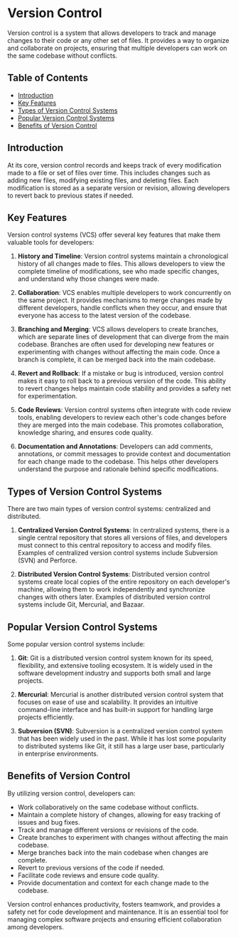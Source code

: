 # Version Control

Version control is a system that allows developers to track and manage changes to their code or any other set of files. It provides a way to organize and collaborate on projects, ensuring that multiple developers can work on the same codebase without conflicts.

## Table of Contents

- [Introduction](#introduction)
- [Key Features](#key-features)
- [Types of Version Control Systems](#types-of-version-control-systems)
- [Popular Version Control Systems](#popular-version-control-systems)
- [Benefits of Version Control](#benefits-of-version-control)

## Introduction

At its core, version control records and keeps track of every modification made to a file or set of files over time. This includes changes such as adding new files, modifying existing files, and deleting files. Each modification is stored as a separate version or revision, allowing developers to revert back to previous states if needed.

## Key Features

Version control systems (VCS) offer several key features that make them valuable tools for developers:

1. **History and Timeline**: Version control systems maintain a chronological history of all changes made to files. This allows developers to view the complete timeline of modifications, see who made specific changes, and understand why those changes were made.

2. **Collaboration**: VCS enables multiple developers to work concurrently on the same project. It provides mechanisms to merge changes made by different developers, handle conflicts when they occur, and ensure that everyone has access to the latest version of the codebase.

3. **Branching and Merging**: VCS allows developers to create branches, which are separate lines of development that can diverge from the main codebase. Branches are often used for developing new features or experimenting with changes without affecting the main code. Once a branch is complete, it can be merged back into the main codebase.

4. **Revert and Rollback**: If a mistake or bug is introduced, version control makes it easy to roll back to a previous version of the code. This ability to revert changes helps maintain code stability and provides a safety net for experimentation.

5. **Code Reviews**: Version control systems often integrate with code review tools, enabling developers to review each other's code changes before they are merged into the main codebase. This promotes collaboration, knowledge sharing, and ensures code quality.

6. **Documentation and Annotations**: Developers can add comments, annotations, or commit messages to provide context and documentation for each change made to the codebase. This helps other developers understand the purpose and rationale behind specific modifications.

## Types of Version Control Systems

There are two main types of version control systems: centralized and distributed.

1. **Centralized Version Control Systems**: In centralized systems, there is a single central repository that stores all versions of files, and developers must connect to this central repository to access and modify files. Examples of centralized version control systems include Subversion (SVN) and Perforce.

2. **Distributed Version Control Systems**: Distributed version control systems create local copies of the entire repository on each developer's machine, allowing them to work independently and synchronize changes with others later. Examples of distributed version control systems include Git, Mercurial, and Bazaar.

## Popular Version Control Systems

Some popular version control systems include:

1. **Git**: Git is a distributed version control system known for its speed, flexibility, and extensive tooling ecosystem. It is widely used in the software development industry and supports both small and large projects.

2. **Mercurial**: Mercurial is another distributed version control system that focuses on ease of use and scalability. It provides an intuitive command-line interface and has built-in support for handling large projects efficiently.

3. **Subversion (SVN)**: Subversion is a centralized version control system that has been widely used in the past. While it has lost some popularity to distributed systems like Git, it still has a large user base, particularly in enterprise environments.

## Benefits of Version Control

By utilizing version control, developers can:

- Work collaboratively on the same codebase without conflicts.
- Maintain a complete history of changes, allowing for easy tracking of issues and bug fixes.
- Track and manage different versions or revisions of the code.
- Create branches to experiment with changes without affecting the main codebase.
- Merge branches back into the main codebase when changes are complete.
- Revert to previous versions of the code if needed.
- Facilitate code reviews and ensure code quality.
- Provide documentation and context for each change made to the codebase.

Version control enhances productivity, fosters teamwork, and provides a safety net for code development and maintenance. It is an essential tool for managing complex software projects and ensuring efficient collaboration among developers.

